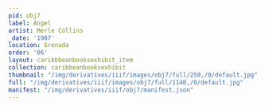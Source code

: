 ```yaml
---
pid: obj7
label: Angel
artist: Merle Collins
_date: '1987'
location: Grenada
order: '06'
layout: caribbbeanbooksexhibit_item
collection: caribbeanbooksexhibit
thumbnail: "/img/derivatives/iiif/images/obj7/full/250,/0/default.jpg"
full: "/img/derivatives/iiif/images/obj7/full/1140,/0/default.jpg"
manifest: "/img/derivatives/iiif/obj7/manifest.json"
---
```

